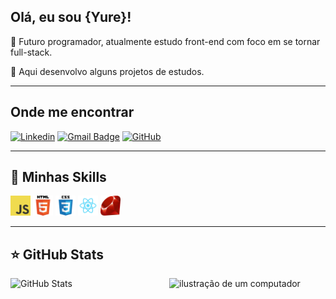 
## Olá, eu sou {Yure}!

🔭 Futuro programador, atualmente estudo front-end com foco em se tornar full-stack.

💬 Aqui desenvolvo alguns projetos de estudos.

---

 ## Onde me encontrar

[![Linkedin](https://img.shields.io/badge/-yurenathan-blue?style=flat-square&logo=Linkedin&logoColor=white&link=https://www.linkedin.com/in/yurenathan/)](https://www.linkedin.com/in/yurenathan/)
[![Gmail Badge](https://img.shields.io/badge/-yure.nathan303@gmail.com-FF0000?style=flat-square&logo=Gmail&logoColor=white&link=mailto:yure.nathan303@gmail.com)](mailto:yure.nathan303@gmail.com)
[![GitHub](https://img.shields.io/github/followers/iuricode?label=follow&style=social)](https://github.com/YureNathan)

---

## 🚀 Minhas Skills


<code><img height="32" src="https://raw.githubusercontent.com/github/explore/80688e429a7d4ef2fca1e82350fe8e3517d3494d/topics/javascript/javascript.png" alt="Javascript"/></code>
<code><img height="32" src="https://raw.githubusercontent.com/github/explore/80688e429a7d4ef2fca1e82350fe8e3517d3494d/topics/html/html.png" alt="HTML5"/></code>
<code><img height="32" src="https://raw.githubusercontent.com/github/explore/80688e429a7d4ef2fca1e82350fe8e3517d3494d/topics/css/css.png" alt="CSS"/></code>
<code><img height="32" src="https://raw.githubusercontent.com/github/explore/80688e429a7d4ef2fca1e82350fe8e3517d3494d/topics/react/react.png" alt="React"/></code>
<code><img height="32" src="https://raw.githubusercontent.com/github/explore/80688e429a7d4ef2fca1e82350fe8e3517d3494d/topics/ruby/ruby.png" alt="React"/></code>


---

## ⭐ GitHub Stats

![GitHub Stats](https://github-readme-stats.vercel.app/api?username=YureNathan&show_icons=true)
<img src="https://raw.githubusercontent.com/MicaelliMedeiros/micaellimedeiros/master/image/computer-illustration.png" alt="ilustração de um computador" min-width="250px" max-width="250px" width="250px" align="right">
